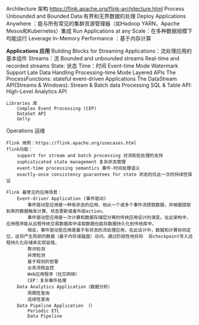
Architecture 架构 https://flink.apache.org/flink-architecture.html
	Process Unbounded and Bounded Data:有界和无界数据的处理
	Deploy Applications Anywhere ：能与所有常见的集群资源管理器（如Hadoop YARN，Apache Mesos和Kubernetes）集成
	Run Applications at any Scale：在多种数据规模下均能运行
	Leverage In-Memory Performance ：基于内存计算
	
	


**Applications 应用**
	Building Blocks for Streaming Applications：流处理应用的基本组件
		Streams：流 
			Bounded and unbounded streams
			Real-time and recorded streams
		State: 状态
		Time：时间
			Event-time Mode
			Watermark Support
			Late Data Handling
			Processing-time Mode
	Layered APIs
		The ProcessFunctions:                   stateful event-driven Applications
		The DataStream API(Streams & Windows):  Stream & Batch data Processing
		SQL & Table API:                        High-Level Analytics API
	
	Libraries 库
	    Complex Event Processing (CEP)
	    DataSet API
	    Gelly

	
	
Operations 运维




    Flink 用例：https://flink.apache.org/usecases.html
    flink功能：
        support for stream and batch processing 对流和批处理的支持
        sophisticated state management 复杂状态管理
        event-time processing semantics 事件-时间处理语义
        exactly-once consistency guarantees for state 状态的仅此一次的持续性保证

    Flink 最常见的应用场景：
    	Event-driver Application (事件驱动)
    	    事件驱动型应用是一种有状态的应用，他从一个或多个事件流提取数据，并根据提取到来的数据触发计算、状态更新或者外部action。
    	    事件驱动型应用是一次计算和数据存储层分离的传统应用设计的演变。在此架构中，应用程序能从远程传统交易数据库中读取数据也能将数据持久化到传统库中。
    	    相反，事件驱动型应用是基于有状态的流处理应用，在此设计中，数据和计算协同定位，这将产生局部的数据（基于内存或磁盘）访问。通过阶段性地将将  将checkpoint写入远程持久化存储来实现容错，
            欺诈检测
    		异常检测
    		基于规则的告警
    		业务流程监控
    		Web应用程序（社交网络）
    		CEP：复杂事件处理
    	Data Analytics Application（数据分析）
            周期性查询
    		连续性查询
    	Data Pipeline Application （）
            Periodic ETL
    		Data Pipeline

